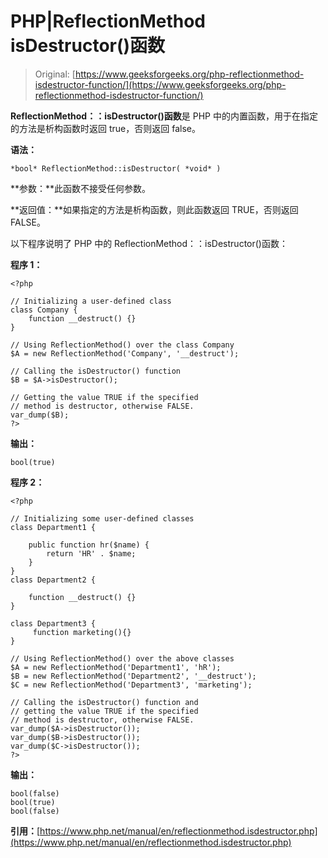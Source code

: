 # PHP|ReflectionMethod isDestructor()函数

> Original: [https://www.geeksforgeeks.org/php-reflectionmethod-isdestructor-function/](https://www.geeksforgeeks.org/php-reflectionmethod-isdestructor-function/)

**ReflectionMethod：：isDestructor()函数**是 PHP 中的内置函数，用于在指定的方法是析构函数时返回 true，否则返回 false。

**语法：**

```
*bool* ReflectionMethod::isDestructor( *void* )
```

**参数：**此函数不接受任何参数。

**返回值：**如果指定的方法是析构函数，则此函数返回 TRUE，否则返回 FALSE。

以下程序说明了 PHP 中的 ReflectionMethod：：isDestructor()函数：

**程序 1：**

```
<?php

// Initializing a user-defined class
class Company {
    function __destruct() {}
}

// Using ReflectionMethod() over the class Company
$A = new ReflectionMethod('Company', '__destruct');

// Calling the isDestructor() function
$B = $A->isDestructor();

// Getting the value TRUE if the specified
// method is destructor, otherwise FALSE.
var_dump($B);
?>
```

**输出：**

```
bool(true)

```

**程序 2：**

```
<?php

// Initializing some user-defined classes
class Department1 {

    public function hr($name) {
        return 'HR' . $name;
    }
}
class Department2 {

    function __destruct() {}
}

class Department3 {
     function marketing(){}
}

// Using ReflectionMethod() over the above classes
$A = new ReflectionMethod('Department1', 'hR');
$B = new ReflectionMethod('Department2', '__destruct');
$C = new ReflectionMethod('Department3', 'marketing');

// Calling the isDestructor() function and 
// getting the value TRUE if the specified
// method is destructor, otherwise FALSE.
var_dump($A->isDestructor());
var_dump($B->isDestructor());
var_dump($C->isDestructor());
?>
```

**输出：**

```
bool(false)
bool(true)
bool(false)

```

**引用：**[https://www.php.net/manual/en/reflectionmethod.isdestructor.php](https://www.php.net/manual/en/reflectionmethod.isdestructor.php)
